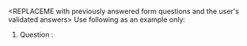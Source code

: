 <REPLACEME with previously answered form questions and the user's validated answers>
Use following as an example only:

1. Question <number of form question>: <title of form question>
   Answer: <AI's answer ot this question from previous turns>
2. Question <number of form question>: <title of form question>
   Answer: <AI's answer ot this question from previous turns>
